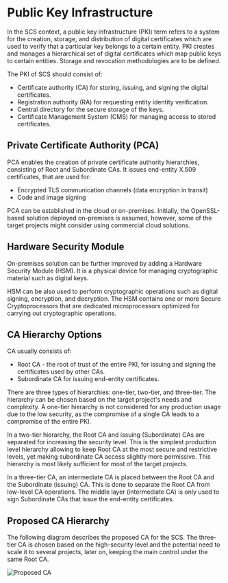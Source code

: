 <!--
    Copyright 2022-2024 TII (SSRC) and the Ghaf contributors
    SPDX-License-Identifier: CC-BY-SA-4.0
-->

# Public Key Infrastructure

In the SCS context, a public key infrastructure (PKI) term refers to a system for the creation, storage, and distribution of digital certificates which are used to verify that a particular key belongs to a certain entity. PKI creates and manages a hierarchical set of digital certificates which map public keys to certain entities. Storage and revocation methodologies are to be defined.

The PKI of SCS should consist of:
  + Certificate authority (CA) for storing, issuing, and signing the digital certificates.
  + Registration authority (RA) for requesting entity identity verification.
  + Central directory for the secure storage of the keys.
  + Certificate Management System (CMS) for managing access to stored certificates.


## Private Certificate Authority (PCA)

PCA enables the creation of private certificate authority hierarchies, consisting of Root and Subordinate CAs. It issues end-entity X.509 certificates, that are used for: 

  + Encrypted TLS communication channels (data encryption in transit)
  + Code and image signing

PCA can be established in the cloud or on-premises. Initially, the OpenSSL-based solution deployed on-premises is assumed, however, some of the target projects might consider using commercial cloud solutions. 


## Hardware Security Module

On-premises solution can be further improved by adding a Hardware Security Module (HSM). It is a physical device for managing cryptographic material such as digital keys. 

HSM can be also used to perform cryptographic operations such as digital signing, encryption, and decryption. The HSM contains one or more Secure Cryptoprocessors that are dedicated microprocessors optimized for carrying out cryptographic operations. 

## CA Hierarchy Options

CA usually consists of:
  + Root CA - the root of trust of the entire PKI, for issuing and signing the certificates used by other CAs.
  + Subordinate CA for issuing end-entity certificates.

There are three types of hierarchies: one-tier, two-tier, and three-tier. The hierarchy can be chosen based on the target project's needs and complexity. A one-tier hierarchy is not considered for any production usage due to the low security, as the compromise of a single CA leads to a compromise of the entire PKI.

In a two-tier hierarchy, the Root CA and issuing (Subordinate) CAs are separated for increasing the security level. This is the simplest production level hierarchy allowing to keep Root CA at the most secure and restrictive levels, yet making subordinate CA access slightly more permissive. This hierarchy is most likely sufficient for most of the target projects.

In a three-tier CA, an intermediate CA is placed between the Root CA and the Subordinate (issuing) CA. This is done to separate the Root CA from low-level CA operations. The middle layer (intermediate CA) is only used to sign Subordinate CAs that issue the end-entity certificates. 


## Proposed CA Hierarchy

The following diagram describes the proposed CA for the SCS. The three-tier CA is chosen based on the high-security level and the potential need to scale it to several projects, later on, keeping the main control under the same Root CA.

![Proposed CA](../img/ca_implementation.drawio.png "CA Implementation Proposal")

